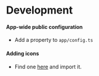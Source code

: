 # Development

#### App-wide public configuration

- Add a property to `app/config.ts`

#### Adding icons

- Find one [here](https://material-ui.com/components/material-icons/) and import it. 
